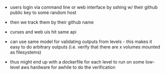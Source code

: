 - users login via command line or web interface by sshing w/ their github public key to some random host

- then we track them by their github name

- curses and web uis hit same api

- can use same model for validating outputs from levels - this makes it easy to do arbitrary outputs (i.e. verify that there are x volumes mounted as filesystems)

- thus might end up with a dockerfile for each level to run on some low-level aws hardware for awhile to do the verification


